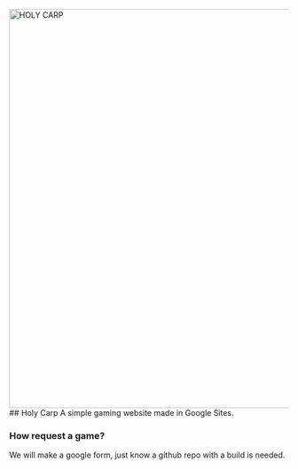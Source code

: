 <img width="1280" height="720" alt="HOLY CARP" src="https://github.com/user-attachments/assets/75445a1f-abeb-4dfe-bea0-17dee5d6e108" />
## Holy Carp
A simple gaming website made in Google Sites.

### How request a game?
We will make a google form, just know a github repo with a build is needed.

